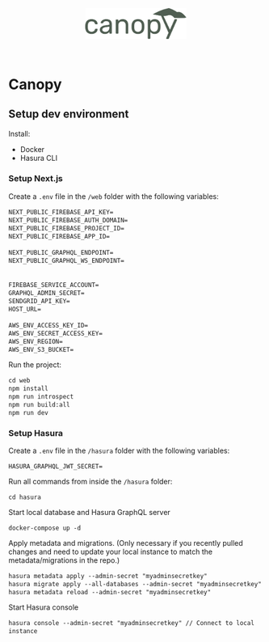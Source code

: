 <br/><br/>

<p align="center">
	<img src="/web/public/assets/canopy_logo.svg" width="200"/>
</p>
<br/>

# Canopy

## Setup dev environment

Install:

- Docker
- Hasura CLI

### Setup Next.js

Create a `.env` file in the `/web` folder with the following variables:

```
NEXT_PUBLIC_FIREBASE_API_KEY=
NEXT_PUBLIC_FIREBASE_AUTH_DOMAIN=
NEXT_PUBLIC_FIREBASE_PROJECT_ID=
NEXT_PUBLIC_FIREBASE_APP_ID=

NEXT_PUBLIC_GRAPHQL_ENDPOINT=
NEXT_PUBLIC_GRAPHQL_WS_ENDPOINT=


FIREBASE_SERVICE_ACCOUNT=
GRAPHQL_ADMIN_SECRET=
SENDGRID_API_KEY=
HOST_URL=

AWS_ENV_ACCESS_KEY_ID=
AWS_ENV_SECRET_ACCESS_KEY=
AWS_ENV_REGION=
AWS_ENV_S3_BUCKET=
```

Run the project:

```
cd web
npm install
npm run introspect
npm run build:all
npm run dev
```

### Setup Hasura

Create a `.env` file in the `/hasura` folder with the following variables:

```
HASURA_GRAPHQL_JWT_SECRET=
```

Run all commands from inside the `/hasura` folder:

```
cd hasura
```

Start local database and Hasura GraphQL server

```
docker-compose up -d
```

Apply metadata and migrations. (Only necessary if you recently pulled changes and need to update your local instance to match the metadata/migrations in the repo.)

```
hasura metadata apply --admin-secret "myadminsecretkey"
hasura migrate apply --all-databases --admin-secret "myadminsecretkey"
hasura metadata reload --admin-secret "myadminsecretkey"
```

Start Hasura console

```
hasura console --admin-secret "myadminsecretkey" // Connect to local instance
```
